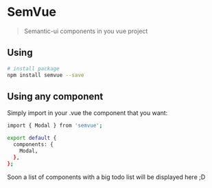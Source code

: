 # SemVue

> Semantic-ui components in you vue project

## Using

``` bash
# install package
npm install semvue --save
```

## Using any component

Simply import in your .vue the component that you want:
``` bash
import { Modal } from 'semvue';

export default {
  components: {
    Modal,
  },
};
```
Soon a list of components with a big todo list will be displayed here ;D
